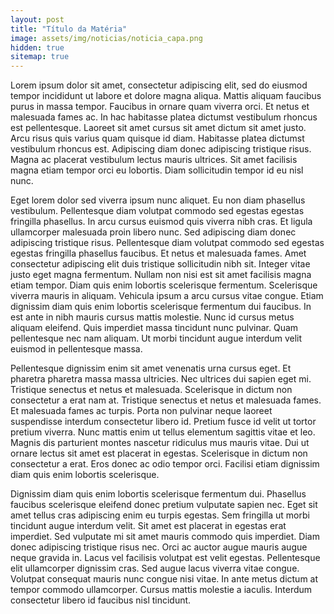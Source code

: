 ```yaml
---
layout: post
title: "Título da Matéria"
image: assets/img/noticias/noticia_capa.png
hidden: true
sitemap: true
---
```


Lorem ipsum dolor sit amet, consectetur adipiscing elit, sed do eiusmod tempor incididunt ut labore et dolore magna aliqua. Mattis aliquam faucibus purus in massa tempor. Faucibus in ornare quam viverra orci. Et netus et malesuada fames ac. In hac habitasse platea dictumst vestibulum rhoncus est pellentesque. Laoreet sit amet cursus sit amet dictum sit amet justo. Arcu risus quis varius quam quisque id diam. Habitasse platea dictumst vestibulum rhoncus est. Adipiscing diam donec adipiscing tristique risus. Magna ac placerat vestibulum lectus mauris ultrices. Sit amet facilisis magna etiam tempor orci eu lobortis. Diam sollicitudin tempor id eu nisl nunc.

Eget lorem dolor sed viverra ipsum nunc aliquet. Eu non diam phasellus vestibulum. Pellentesque diam volutpat commodo sed egestas egestas fringilla phasellus. In arcu cursus euismod quis viverra nibh cras. Et ligula ullamcorper malesuada proin libero nunc. Sed adipiscing diam donec adipiscing tristique risus. Pellentesque diam volutpat commodo sed egestas egestas fringilla phasellus faucibus. Et netus et malesuada fames. Amet consectetur adipiscing elit duis tristique sollicitudin nibh sit. Integer vitae justo eget magna fermentum. Nullam non nisi est sit amet facilisis magna etiam tempor. Diam quis enim lobortis scelerisque fermentum. Scelerisque viverra mauris in aliquam. Vehicula ipsum a arcu cursus vitae congue. Etiam dignissim diam quis enim lobortis scelerisque fermentum dui faucibus. In est ante in nibh mauris cursus mattis molestie. Nunc id cursus metus aliquam eleifend. Quis imperdiet massa tincidunt nunc pulvinar. Quam pellentesque nec nam aliquam. Ut morbi tincidunt augue interdum velit euismod in pellentesque massa.

Pellentesque dignissim enim sit amet venenatis urna cursus eget. Et pharetra pharetra massa massa ultricies. Nec ultrices dui sapien eget mi. Tristique senectus et netus et malesuada. Scelerisque in dictum non consectetur a erat nam at. Tristique senectus et netus et malesuada fames. Et malesuada fames ac turpis. Porta non pulvinar neque laoreet suspendisse interdum consectetur libero id. Pretium fusce id velit ut tortor pretium viverra. Nunc mattis enim ut tellus elementum sagittis vitae et leo. Magnis dis parturient montes nascetur ridiculus mus mauris vitae. Dui ut ornare lectus sit amet est placerat in egestas. Scelerisque in dictum non consectetur a erat. Eros donec ac odio tempor orci. Facilisi etiam dignissim diam quis enim lobortis scelerisque.

Dignissim diam quis enim lobortis scelerisque fermentum dui. Phasellus faucibus scelerisque eleifend donec pretium vulputate sapien nec. Eget sit amet tellus cras adipiscing enim eu turpis egestas. Sem fringilla ut morbi tincidunt augue interdum velit. Sit amet est placerat in egestas erat imperdiet. Sed vulputate mi sit amet mauris commodo quis imperdiet. Diam donec adipiscing tristique risus nec. Orci ac auctor augue mauris augue neque gravida in. Lacus vel facilisis volutpat est velit egestas. Pellentesque elit ullamcorper dignissim cras. Sed augue lacus viverra vitae congue. Volutpat consequat mauris nunc congue nisi vitae. In ante metus dictum at tempor commodo ullamcorper. Cursus mattis molestie a iaculis. Interdum consectetur libero id faucibus nisl tincidunt.

